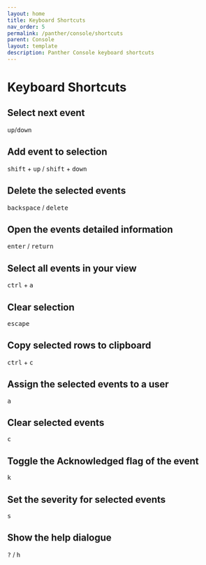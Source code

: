 ```yaml
---
layout: home
title: Keyboard Shortcuts
nav_order: 5
permalink: /panther/console/shortcuts
parent: Console
layout: template
description: Panther Console keyboard shortcuts
---
```


# Keyboard Shortcuts

## Select next event

<kbd>up</kbd>/<kbd>down</kbd>


## Add event to selection

<kbd>shift</kbd> + <kbd>up</kbd> / <kbd>shift</kbd> + <kbd>down</kbd>


## Delete the selected events

<kbd>backspace</kbd> / <kbd>delete</kbd>


## Open the events detailed information

<kbd>enter</kbd> / <kbd>return</kbd> 


## Select all events in your view

<kbd>ctrl</kbd> + <kbd>a</kbd> 


## Clear selection

<kbd>escape</kbd>


## Copy selected rows to clipboard

<kbd>ctrl</kbd> + <kbd>c</kbd>


## Assign the selected events to a user

<kbd>a</kbd> 


## Clear selected events

<kbd>c</kbd>


## Toggle the Acknowledged flag of the event

<kbd>k</kbd>


## Set the severity for selected events

<kbd>s</kbd>


## Show the help dialogue

<kbd>?</kbd> / <kbd>h</kbd>
